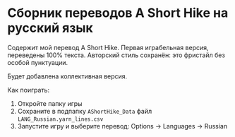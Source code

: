 # Сборник переводов A Short Hike на русский язык

Содержит мой перевод A Short Hike. Первая играбельная версия, переведены 100% текста. Авторский стиль сохранён: это фристайл без особой пунктуации.

Будет добавлена коллективная версия.

Как поиграть:
1. Откройте папку игры
2. Сохраните в подпапку `AShortHike_Data` файл `LANG_Russian.yarn_lines.csv`
3. Запустите игру и выберите перевод: Options → Languages → Russian
